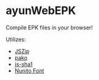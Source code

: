 # ayunWebEPK
Compile EPK files in your browser!

Utilizes:
- [JSZip](https://github.com/Stuk/jszip)
- [pako](https://github.com/nodeca/pako)
- [js-sha1](https://github.com/emn178/js-sha1)
- [Nunito Font](https://fonts.google.com/specimen/Nunito)